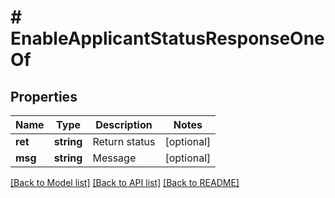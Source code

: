 # # EnableApplicantStatusResponseOneOf

## Properties

Name | Type | Description | Notes
------------ | ------------- | ------------- | -------------
**ret** | **string** | Return status | [optional]
**msg** | **string** | Message | [optional]

[[Back to Model list]](../../README.md#models) [[Back to API list]](../../README.md#endpoints) [[Back to README]](../../README.md)
